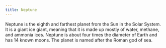 ```yaml
---
title: Neptune
---
```


Neptune is the eighth and farthest planet from the Sun in the Solar System. It is a giant ice giant, meaning that it is made up mostly of water, methane, and ammonia ices. Neptune is about four times the diameter of Earth and has 14 known moons. The planet is named after the Roman god of sea.
